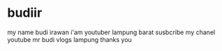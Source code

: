 # budiir
my name budi irawan i'am youtuber lampung barat susbcribe my chanel youtube mr budi vlogs lampung thanks you
